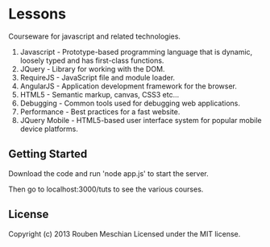 # Lessons

Courseware for javascript and related technologies.

1. Javascript - Prototype-based programming language that is dynamic, loosely typed and has first-class functions.
2. JQuery - Library for working with the DOM.
3. RequireJS - JavaScript file and module loader.
4. AngularJS - Application development framework for the browser.
5. HTML5 - Semantic markup, canvas, CSS3 etc...
6. Debugging - Common tools used for debugging web applications.
7. Performance - Best practices for a fast website.
8. JQuery Mobile - HTML5-based user interface system for popular mobile device platforms.

## Getting Started
Download the code and run 'node app.js' to start the server.

Then go to localhost:3000/tuts to see the various courses.

## License
Copyright (c) 2013 Rouben Meschian
Licensed under the MIT license.
